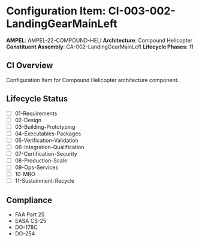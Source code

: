 # Configuration Item: CI-003-002-LandingGearMainLeft

**AMPEL**: AMPEL-22-COMPOUND-HELI
**Architecture**: Compound Helicopter
**Constituent Assembly**: CA-002-LandingGearMainLeft
**Lifecycle Phases**: 11

## CI Overview
Configuration Item for Compound Helicopter architecture component.

## Lifecycle Status
- [ ] 01-Requirements
- [ ] 02-Design
- [ ] 03-Building-Prototyping
- [ ] 04-Executables-Packages
- [ ] 05-Verification-Validation
- [ ] 06-Integration-Qualification
- [ ] 07-Certification-Security
- [ ] 08-Production-Scale
- [ ] 09-Ops-Services
- [ ] 10-MRO
- [ ] 11-Sustainment-Recycle

## Compliance
- FAA Part 25
- EASA CS-25
- DO-178C
- DO-254
